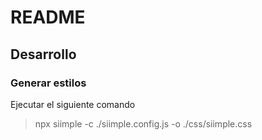 # README

## Desarrollo
### Generar estilos
Ejecutar el siguiente comando
> npx siimple -c ./siimple.config.js -o ./css/siimple.css
